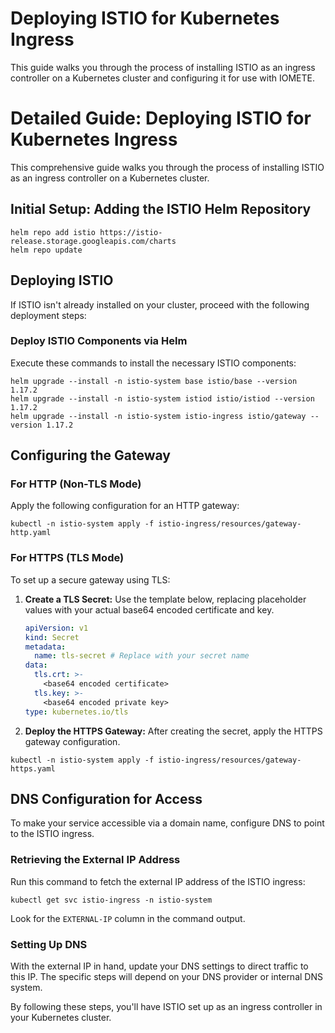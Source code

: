 # Deploying ISTIO for Kubernetes Ingress

This guide walks you through the process of installing ISTIO as an ingress controller on a Kubernetes cluster and configuring it for use with IOMETE.
# Detailed Guide: Deploying ISTIO for Kubernetes Ingress

This comprehensive guide walks you through the process of installing ISTIO as an ingress controller on a Kubernetes cluster.

## Initial Setup: Adding the ISTIO Helm Repository

```shell
helm repo add istio https://istio-release.storage.googleapis.com/charts
helm repo update
```

## Deploying ISTIO

If ISTIO isn't already installed on your cluster, proceed with the following deployment steps:

### Deploy ISTIO Components via Helm

Execute these commands to install the necessary ISTIO components:

```shell
helm upgrade --install -n istio-system base istio/base --version 1.17.2
helm upgrade --install -n istio-system istiod istio/istiod --version 1.17.2
helm upgrade --install -n istio-system istio-ingress istio/gateway --version 1.17.2
```

## Configuring the Gateway

### For HTTP (Non-TLS Mode)

Apply the following configuration for an HTTP gateway:

```shell
kubectl -n istio-system apply -f istio-ingress/resources/gateway-http.yaml
```

### For HTTPS (TLS Mode)

To set up a secure gateway using TLS:

1. **Create a TLS Secret:** Use the template below, replacing placeholder values with your actual base64 encoded certificate and key.

   ```yaml
   apiVersion: v1
   kind: Secret
   metadata:
     name: tls-secret # Replace with your secret name
   data:
     tls.crt: >-
       <base64 encoded certificate>
     tls.key: >-
       <base64 encoded private key>
   type: kubernetes.io/tls
   ```

2. **Deploy the HTTPS Gateway:** After creating the secret, apply the HTTPS gateway configuration.

```shell
kubectl -n istio-system apply -f istio-ingress/resources/gateway-https.yaml
```

## DNS Configuration for Access

To make your service accessible via a domain name, configure DNS to point to the ISTIO ingress.

### Retrieving the External IP Address

Run this command to fetch the external IP address of the ISTIO ingress:

```shell
kubectl get svc istio-ingress -n istio-system
```

Look for the `EXTERNAL-IP` column in the command output.

### Setting Up DNS

With the external IP in hand, update your DNS settings to direct traffic to this IP. The specific steps will depend on your DNS provider or internal DNS system.

By following these steps, you'll have ISTIO set up as an ingress controller in your Kubernetes cluster.